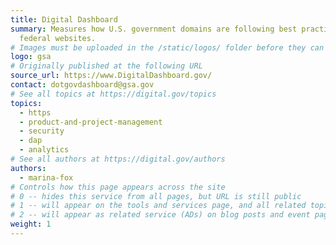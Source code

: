 ```yaml
---
title: Digital Dashboard
summary: Measures how U.S. government domains are following best practices for
  federal websites.
# Images must be uploaded in the /static/logos/ folder before they can be used here.
logo: gsa
# Originally published at the following URL
source_url: https://www.DigitalDashboard.gov/
contact: dotgovdashboard@gsa.gov
# See all topics at https://digital.gov/topics
topics:
  - https
  - product-and-project-management
  - security
  - dap
  - analytics
# See all authors at https://digital.gov/authors
authors:
  - marina-fox
# Controls how this page appears across the site
# 0 -- hides this service from all pages, but URL is still public
# 1 -- will appear on the tools and services page, and all related topic pages
# 2 -- will appear as related service (ADs) on blog posts and event pages
weight: 1
---
```

